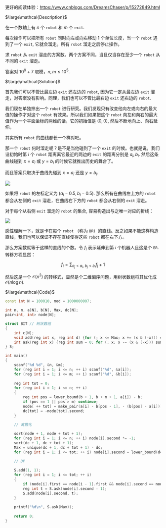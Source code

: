 更好的阅读体验：<https://www.cnblogs.com/DreamsChaser/p/15272849.html>

$\large\mathcal{Description}$

在一个数轴上有 $n$ 个 $\texttt{robot}$ 和 $m$ 个 $\texttt{exit}$.

每次操作可以把所有 $\texttt{robot}$ 同时向左或向右移动 $1$ 个单位长度，当一个 $\texttt{robot}$ 遇到了一个 $\texttt{exit}$, 它就会溜走。所有 $\texttt{robot}$ 溜走之后停止操作。

求 $\texttt{robot}$ 从 $\texttt{exit}$ 溜走的方案数。两个方案不同，当且仅当存在至少一个 $\texttt{robot}$ 从不同的 $\texttt{exit}$ 溜走。

答案对 $10^9+7$ 取模，$n, m\le 10^5.$

$\large\mathcal{Solution}$

首先我们可以不管比最左边 $\texttt{exit}$ 还左边的 $\texttt{robot}$, 因为它一定从最左边 $\texttt{exit}$ 溜走，对答案没有影响。同理，我们也可以不管比最右边 $\texttt{exit}$ 还右边的 $\texttt{robot}$.

我们现在单独拎出一个 $\texttt{robot}$ 进行研究。我们发现只有改变他向左或向右的最大值的操作才对这个 $\texttt{robot}$ 有效果。所以我们如果把这个 $\texttt{robot}$ 向左和向右的最大值作为一个平面坐标的两维的话，它的初始值是 $(0, 0)$, 然后不断地向上、向右延伸。

其实所有 $\texttt{robot}$ 的曲线都长一个样对吧。

那一个 $\texttt{robot}$ 何时溜走呢？是不是当他碰到了一个 $\texttt{exit}$ 的时候。也就是说，我们设初始时第 $i$ 个 $\texttt{robot}$ 距离离它最近的两边的 $\texttt{exit}$ 的距离分别是 $a_i, b_i$. 然后这条曲线碰到 $x=a_i$ 或 $y=b_i$ 的时候它就推出历史的舞台了。

而且答案只取决于曲线先碰到 $x=a_i$ 还是 $y=b_i$.

![](https://cdn.luogu.com.cn/upload/image_hosting/ywuv040u.png)

如果将 $\texttt{robot}$ 的左标定义为 $(a_i-0.5, b_i-0.5)$. 那么所有在曲线左上方的 $\texttt{robot}$ 都会从左侧的 $\texttt{exit}$ 溜走，在曲线右下方的 $\texttt{robot}$ 都会从右侧的 $\texttt{exit}$ 溜走。

对于每个从右侧 $\texttt{exit}$ 溜走的 $\texttt{robot}$ 的集合, 容易构造出与之唯一对应的折线：

![](https://cdn.luogu.com.cn/upload/image_hosting/5zungbtb.png)

感性理解一下，就是卡在每个 $\texttt{robot}$ （称为 $\texttt{BR}$）的直线。反之如果不能这样构造直线，我们也可以保证不存在直线使得这些 $\texttt{robot}$ 都在右下方。

那么方案数就等于这样的直线的个数。令 $f_i$ 表示延伸到第 $i$ 个机器人且这是个 $\texttt{BR}$. 转移方程显然：

$$f_i=\sum_{a_j<a_i,\ b_j<b_i}f_j+1$$

然后这是一个 $\mathcal{O}(n^2)$ 的转移式，显然是个二维偏序问题，用树状数组将其优化成 $\mathcal{O}(n\log n)$.

$\large\mathcal{Code}$

```cpp
const int N = 100010, mod = 1000000007;

int n, m, a[N], b[N], Max, dc[N];
pair<int, int> node[N];

struct BIT // 树状数组
{
    int c[N];
    void add(reg int x, reg int d) {for (; x <= Max; x += (x & (-x))) c[x] = (c[x] + d) % mod;}
    int ask(reg int x) {reg int sum = 0; for (; x; x -= (x & (-x))) sum = (sum + c[x]) % mod; return sum;}
} S;

int main()
{
    scanf("%d %d", &n, &m);
    for (reg int i = 1; i <= n; ++ i) scanf("%d", &a[i]);
    for (reg int i = 1; i <= m; ++ i) scanf("%d", &b[i]);
    
    reg int tot = 0;
    for (reg int i = 1; i <= n; ++ i)
    {
        reg int pos = lower_bound(b + 1, b + m + 1, a[i]) - b;
        if (pos == 1 || pos > m) continue;
        node[ ++ tot] = make_pair(a[i] - b[pos - 1], - (b[pos] - a[i]));
        dc[tot] = -node[tot].second;
    }

    // 离散化
    
    sort(node + 1, node + tot + 1);
    for (reg int i = 1; i <= n; ++ i) node[i].second *= -1;
    sort(dc + 1, dc + tot + 1);
    Max = unique(dc + 1, dc + tot + 1) - dc;
    for (reg int i = 1; i <= tot; ++ i) node[i].second = lower_bound(dc + 1, dc + Max, node[i].second) - dc + 1;

    // DP
    
    S.add(1, 1);
    for (reg int i = 1; i <= tot; ++ i)
    {
        if (node[i].first == node[i - 1].first && node[i].second == node[i - 1].second) continue;
        reg int t = S.ask(node[i].second - 1);
        S.add(node[i].second, t);
    }
    
    printf("%d\n", S.ask(Max));
    
    return 0;
}
